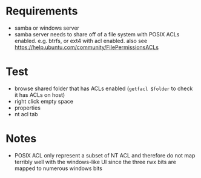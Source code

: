 <!--
    SPDX-License-Identifier: CC0-1.0
    SPDX-FileCopyrightText: 2020-2022 Harald Sitter <sitter@kde.org>
-->

# Requirements

- samba or windows server
- samba server needs to share off of a file system with POSIX ACLs enabled.
  e.g. btrfs, or ext4 with acl enabled. also see https://help.ubuntu.com/community/FilePermissionsACLs

# Test

- browse shared folder that has ACLs enabled (`getfacl $folder` to check it has ACLs on host)
- right click empty space
- properties
- nt acl tab

# Notes

- POSIX ACL only represent a subset of NT ACL and therefore do not map terribly
  well with the windows-like UI since the three rwx bits are mapped to numerous
  windows bits
